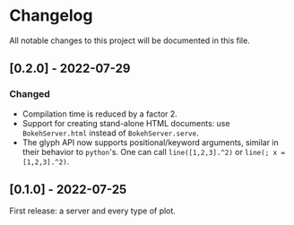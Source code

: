 # Changelog

All notable changes to this project will be documented in this file.

## [0.2.0] - 2022-07-29

### Changed
- Compilation time is reduced by a factor 2.
- Support for creating stand-alone HTML documents: use `BokehServer.html`
instead of `BokehServer.serve`.
- The glyph API now supports positional/keyword arguments, similar in their
behavior to `python`'s. One can call `line([1,2,3].^2)` or `line(; x = [1,2,3].^2)`.

## [0.1.0] - 2022-07-25

First release: a server and every type of plot.
